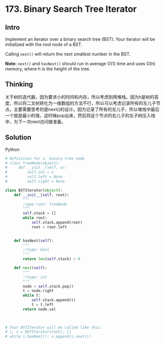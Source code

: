 # 173. Binary Search Tree Iterator

## Intro

Implement an iterator over a binary search tree (BST). Your iterator will be initialized with the root node of a BST.

Calling `next()` will return the next smallest number in the BST.

**Note:** `next()` and `hasNext()` should run in average O(1) time and uses O(h) memory, where h is the height of the tree.

## Thinking

关于树的迭代器，因为要求小的时间和内存，所以考虑到用堆栈。因为h是树的高度，所以将二叉树转化为一维数组的方法不行，所以可以考虑记录所有的左儿子节点。主要需要思考的是next()的设计。因为记录了所有的左儿子，所以堆栈中最后一个就是最小的值，这时候pop出来，然后将这个节点的右儿子的左子树压入栈中，为下一次next访问做准备。

## Solution

Python

```python
# Definition for a  binary tree node
# class TreeNode(object):
#     def __init__(self, x):
#         self.val = x
#         self.left = None
#         self.right = None

class BSTIterator(object):
    def __init__(self, root):
        """
        :type root: TreeNode
        """
        self.stack = []
        while root:
            self.stack.append(root)
            root = root.left
        

    def hasNext(self):
        """
        :rtype: bool
        """
        return len(self.stack) > 0

    def next(self):
        """
        :rtype: int
        """
        node = self.stack.pop()
        t = node.right
        while t:
            self.stack.append(t)
            t = t.left
        return node.val
            
        

# Your BSTIterator will be called like this:
# i, v = BSTIterator(root), []
# while i.hasNext(): v.append(i.next())
```